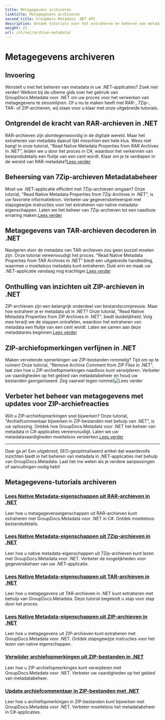 ```yaml
---
title: Metagegevens archiveren
linktitle: Metagegevens archiveren
second_title: GroupDocs.Metadata .NET API
description: Ontdek tutorials over het extraheren en beheren van metadata-eigenschappen uit verschillende archiefformaten zoals RAR, 7Zip, TAR en ZIP met behulp van GroupDocs.Metadata voor .NET.
weight: 21
url: /nl/net/archive-metadata/
---
```


# Metagegevens archiveren


## Invoering

Worstelt u met het beheren van metadata in uw .NET-applicaties? Zoek niet verder! Welkom bij de ultieme gids over het gebruik van GroupDocs.Metadata voor .NET om uw proces voor het verwerken van metagegevens te stroomlijnen. Of u nu te maken heeft met RAR-, 7Zip-, TAR- of ZIP-archieven, wij staan voor u klaar met onze uitgebreide tutorials.

## Ontgrendel de kracht van RAR-archieven in .NET

 RAR-archieven zijn alomtegenwoordig in de digitale wereld. Maar het extraheren van metadata daaruit lijkt misschien een hele klus. Wees niet bang! In onze tutorial, "Read Native Metadata Properties from RAR Archives in .NET", leiden we u door het proces in C#, waardoor het verkennen van bestandsdetails een fluitje van een cent wordt. Klaar om je te verdiepen in de wereld van RAR-metadata?[Lees verder](./read-native-metadata-rar-archives/)

## Beheersing van 7Zip-archieven Metadatabeheer

Moet uw .NET-applicatie efficiënt met 7Zip-archieven omgaan? Onze tutorial, "Read Native Metadata Properties from 7Zip Archives in .NET", is uw favoriete informatiebron. Verbeter uw gegevensbeheerspel met stapsgewijze instructies voor het extraheren van native metadata-eigenschappen. Laten we het beheer van 7Zip-archieven tot een naadloze ervaring maken.[Lees verder](./read-native-metadata-7zip-archives/)

## Metagegevens van TAR-archieven decoderen in .NET

 Navigeren door de metadata van TAR-archieven zou geen puzzel moeten zijn. Onze tutorial vereenvoudigt het proces. "Read Native Metadata Properties from TAR Archives in .NET" biedt een uitgebreide handleiding, waarmee u moeiteloos metadata kunt extraheren. Duik erin en maak uw .NET-applicatie vandaag nog krachtiger.[Lees verder](./read-native-metadata-tar-archives/)

## Onthulling van inzichten uit ZIP-archieven in .NET

ZIP-archieven zijn een belangrijk onderdeel van bestandscompressie. Maar hoe extraheer je er metadata uit in .NET? Onze tutorial, "Read Native Metadata Properties from ZIP Archives in .NET", biedt duidelijkheid. Volg mee terwijl we de stappen ontrafelen, waardoor het extraheren van metadata een fluitje van een cent wordt. Laten we samen aan deze metadatareis beginnen.[Lees verder](./read-native-metadata-zip-archives/)

## ZIP-archiefopmerkingen verfijnen in .NET

 Maken vervelende opmerkingen uw ZIP-bestanden rommelig? Tijd om op te ruimen! Onze tutorial, "Remove Archive Comment from ZIP Files in .NET", laat zien hoe u ZIP-archiefopmerkingen naadloos kunt verwijderen. Verbeter uw vaardigheden op het gebied van metadatabeheer en houd uw bestanden georganiseerd. Zeg vaarwel tegen rommel![Lees verder](./remove-archive-comment-zip-files/)

## Verbeter het beheer van metagegevens met updates voor ZIP-archiefreacties

Wilt u ZIP-archiefopmerkingen snel bijwerken? Onze tutorial, "Archiefcommentaar bijwerken in ZIP-bestanden met behulp van .NET", is uw oplossing. Ontdek hoe GroupDocs.Metadata voor .NET het beheer van metadata in C#-applicaties vereenvoudigt. Laten we uw metadatavaardigheden moeiteloos versterken.[Lees verder](./update-archive-comment-zip-files/)

---

Daar ga je! Een uitgebreid, SEO-geoptimaliseerd artikel dat waardevolle inzichten biedt in het beheren van metadata in .NET-applicaties met behulp van GroupDocs.Metadata. Laat het me weten als je verdere aanpassingen of aanvullingen nodig hebt!
## Metagegevens-tutorials archiveren
### [Lees Native Metadata-eigenschappen uit RAR-archieven in .NET](./read-native-metadata-rar-archives/)
Leer hoe u metagegevenseigenschappen uit RAR-archieven kunt extraheren met GroupDocs.Metadata voor .NET in C#. Ontdek moeiteloos bestandsdetails.
### [Lees Native Metadata-eigenschappen uit 7Zip-archieven in .NET](./read-native-metadata-7zip-archives/)
Leer hoe u native metadata-eigenschappen uit 7Zip-archieven kunt lezen met GroupDocs.Metadata voor .NET. Verbeter de mogelijkheden voor gegevensbeheer van uw .NET-applicatie.
### [Lees Native Metadata-eigenschappen uit TAR-archieven in .NET](./read-native-metadata-tar-archives/)
Leer hoe u metagegevens uit TAR-archieven in .NET kunt extraheren met behulp van GroupDocs.Metadata. Deze tutorial begeleidt u stap voor stap door het proces.
### [Lees Native Metadata-eigenschappen uit ZIP-archieven in .NET](./read-native-metadata-zip-archives/)
Leer hoe u metagegevens uit ZIP-archieven kunt extraheren met GroupDocs.Metadata voor .NET. Ontdek stapsgewijze instructies voor het lezen van native eigenschappen.
### [Verwijder archiefopmerkingen uit ZIP-bestanden in .NET](./remove-archive-comment-zip-files/)
Leer hoe u ZIP-archiefopmerkingen kunt verwijderen met GroupDocs.Metadata voor .NET. Verbeter uw vaardigheden op het gebied van metadatabeheer.
### [Update archiefcommentaar in ZIP-bestanden met .NET](./update-archive-comment-zip-files/)
Leer hoe u archiefopmerkingen in ZIP-bestanden kunt bijwerken met GroupDocs.Metadata voor .NET. Verbeter moeiteloos het metadatabeheer in C#-applicaties.